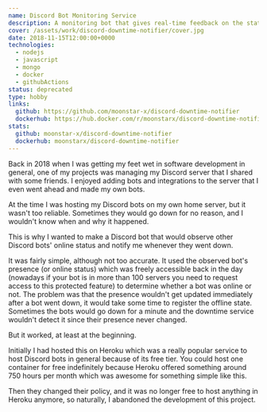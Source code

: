 ```yaml
---
name: Discord Bot Monitoring Service
description: A monitoring bot that gives real-time feedback on the status of other bots on the same Discord server.
cover: /assets/work/discord-downtime-notifier/cover.jpg
date: 2018-11-15T12:00:00+0000
technologies:
  - nodejs
  - javascript
  - mongo
  - docker
  - githubActions
status: deprecated
type: hobby
links:
  github: https://github.com/moonstar-x/discord-downtime-notifier
  dockerhub: https://hub.docker.com/r/moonstarx/discord-downtime-notifier
stats:
  github: moonstar-x/discord-downtime-notifier
  dockerhub: moonstarx/discord-downtime-notifier
---
```


Back in 2018 when I was getting my feet wet in software development in general, one of my projects was managing my
Discord server that I shared with some friends. I enjoyed adding bots and integrations to the server that I even
went ahead and made my own bots.

At the time I was hosting my Discord bots on my own home server, but it wasn't too reliable. Sometimes they would go
down for no reason, and I wouldn't know when and why it happened.

This is why I wanted to make a Discord bot that would observe other Discord bots' online status and notify me whenever
they went down.

It was fairly simple, although not too accurate. It used the observed bot's presence (or online status) which was freely
accessible back in the day (nowadays if your bot is in more than 100 servers you need to request
access to this protected feature) to determine whether a bot was online or not. The problem was that the presence wouldn't
get updated immediately after a bot went down, it would take some time to register the offline state. Sometimes
the bots would go down for a minute and the downtime service wouldn't detect it since their presence never changed.

But it worked, at least at the beginning.

Initially I had hosted this on Heroku which was a really popular service to host Discord bots in general because of its
free tier. You could host one container for free indefinitely because Heroku offered something around 750 hours per month
which was awesome for something simple like this.

Then they changed their policy, and it was no longer free to host anything in Heroku anymore, so naturally, I abandoned
the development of this project.
